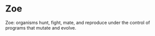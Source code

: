Zoe
===

Zoe: organisms hunt, fight, mate, and reproduce 
under the control of programs that mutate and evolve.
